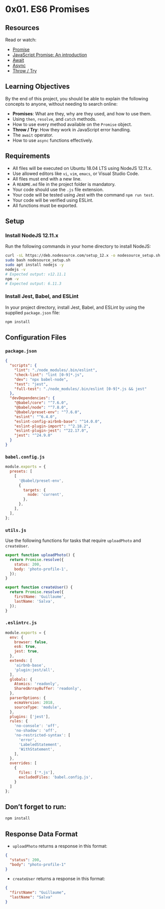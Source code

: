 # 0x01. ES6 Promises

## Resources
Read or watch:

- [Promise](https://developer.mozilla.org/en-US/docs/Web/JavaScript/Reference/Global_Objects/Promise)
- [JavaScript Promise: An introduction](https://developers.google.com/web/fundamentals/primers/promises)
- [Await](https://developer.mozilla.org/en-US/docs/Web/JavaScript/Reference/Operators/await)
- [Async](https://developer.mozilla.org/en-US/docs/Web/JavaScript/Reference/Statements/async_function)
- [Throw / Try](https://developer.mozilla.org/en-US/docs/Web/JavaScript/Reference/Statements/try...catch)

## Learning Objectives
By the end of this project, you should be able to explain the following concepts to anyone, without needing to search online:

- **Promises**: What are they, why are they used, and how to use them.
- Using `then`, `resolve`, and `catch` methods.
- How to use every method available on the `Promise` object.
- **Throw / Try**: How they work in JavaScript error handling.
- The `await` operator.
- How to use `async` functions effectively.

## Requirements
- All files will be executed on Ubuntu 18.04 LTS using NodeJS 12.11.x.
- Use allowed editors like `vi`, `vim`, `emacs`, or Visual Studio Code.
- All files must end with a new line.
- A `README.md` file in the project folder is mandatory.
- Your code should use the `.js` file extension.
- Your code will be tested using Jest with the command `npm run test`.
- Your code will be verified using ESLint.
- All functions must be exported.

## Setup

### Install NodeJS 12.11.x
Run the following commands in your home directory to install NodeJS:

```bash
curl -sL https://deb.nodesource.com/setup_12.x -o nodesource_setup.sh
sudo bash nodesource_setup.sh
sudo apt install nodejs -y
nodejs -v
# Expected output: v12.11.1
npm -v
# Expected output: 6.11.3
```

### Install Jest, Babel, and ESLint
In your project directory, install Jest, Babel, and ESLint by using the supplied `package.json` file:

```bash
npm install
```

## Configuration Files

### `package.json`
```json
{
  "scripts": {
    "lint": "./node_modules/.bin/eslint",
    "check-lint": "lint [0-9]*.js",
    "dev": "npx babel-node",
    "test": "jest",
    "full-test": "./node_modules/.bin/eslint [0-9]*.js && jest"
  },
  "devDependencies": {
    "@babel/core": "^7.6.0",
    "@babel/node": "^7.8.0",
    "@babel/preset-env": "^7.6.0",
    "eslint": "^6.4.0",
    "eslint-config-airbnb-base": "^14.0.0",
    "eslint-plugin-import": "^2.18.2",
    "eslint-plugin-jest": "^22.17.0",
    "jest": "^24.9.0"
  }
}
```

### `babel.config.js`
```js
module.exports = {
  presets: [
    [
      '@babel/preset-env',
      {
        targets: {
          node: 'current',
        },
      },
    ],
  ],
};
```

### `utils.js`
Use the following functions for tasks that require `uploadPhoto` and `createUser`.

```js
export function uploadPhoto() {
  return Promise.resolve({
    status: 200,
    body: 'photo-profile-1',
  });
}

export function createUser() {
  return Promise.resolve({
    firstName: 'Guillaume',
    lastName: 'Salva',
  });
}
```

### `.eslintrc.js`
```js
module.exports = {
  env: {
    browser: false,
    es6: true,
    jest: true,
  },
  extends: [
    'airbnb-base',
    'plugin:jest/all',
  ],
  globals: {
    Atomics: 'readonly',
    SharedArrayBuffer: 'readonly',
  },
  parserOptions: {
    ecmaVersion: 2018,
    sourceType: 'module',
  },
  plugins: ['jest'],
  rules: {
    'no-console': 'off',
    'no-shadow': 'off',
    'no-restricted-syntax': [
      'error',
      'LabeledStatement',
      'WithStatement',
    ],
  },
  overrides: [
    {
      files: ['*.js'],
      excludedFiles: 'babel.config.js',
    }
  ]
};
```

## Don’t forget to run:

```bash
npm install
```

## Response Data Format

- `uploadPhoto` returns a response in this format:

```json
{
  "status": 200,
  "body": "photo-profile-1"
}
```

- `createUser` returns a response in this format:

```json
{
  "firstName": "Guillaume",
  "lastName": "Salva"
}
```
